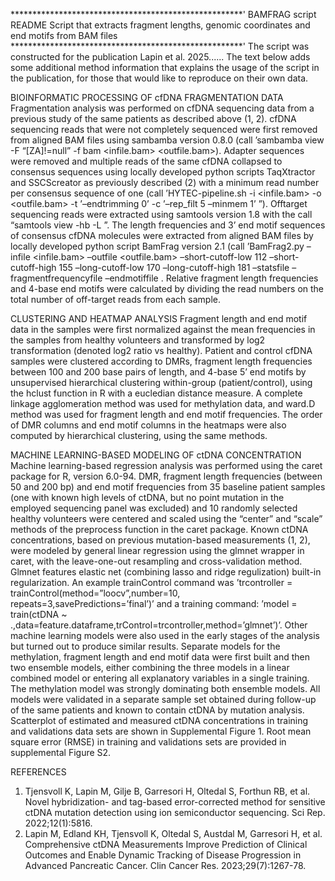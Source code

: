 *****************************************************'
BAMFRAG script README
Script that extracts fragment lengths, genomic coordinates and end motifs from BAM files
*****************************************************'
The script was constructed for the publication Lapin et al. 2025...... The text below adds some additional method information that explains the usage of the script in the publication, for those that would like to reproduce on their own data. 

BIOINFORMATIC PROCESSING OF cfDNA FRAGMENTATION DATA
Fragmentation analysis was performed on cfDNA sequencing data from a previous study of the same patients as described above (1, 2). cfDNA sequencing reads that were not completely sequenced were first removed from aligned BAM files using sambamba version 0.8.0 (call ’sambamba view -F “[ZA]!=null” -f bam <infile.bam> <outfile.bam>). Adapter sequences were removed and multiple reads of the same cfDNA collapsed to consensus sequences using locally developed python scripts TaqXtractor and SSCScreator as previously described (2) with a minimum read number per consensus sequence of one (call ’HYTEC-pipeline.sh -i <infile.bam> -o <outfile.bam> -t ’–endtrimming 0’ -c ’–rep_filt 5 –minmem 1’ ”). Offtarget sequencing reads were extracted using samtools version 1.8 with the call “samtools view -hb -L <offtarget bedfile>”. The length frequencies and 3’ end motif sequences of consensus cfDNA molecules were extracted from aligned BAM files by locally developed python script BamFrag version 2.1 (call ’BamFrag2.py –infile <infile.bam> –outfile <outfile.bam> –short-cutoff-low 112 –short-cutoff-high 155 –long-cutoff-low 170 –long-cutoff-high 181 –statsfile <fragment statistics text file> –fragmentfrequencyfile <fragment frequency text file> –endmotiffile <end motif frequency text file>. Relative fragment length frequencies and 4-base end motifs were calculated by dividing the read numbers on the total number of off-target reads from each sample. 

CLUSTERING AND HEATMAP ANALYSIS
Fragment length and end motif data in the samples were first normalized against the mean frequencies in the samples from healthy volunteers and transformed by log2 transformation (denoted log2 ratio vs healthy). Patient and control cfDNA samples were clustered according to DMRs, fragment length frequencies between 100 and 200 base pairs of length, and 4-base 5’ end motifs by unsupervised hierarchical clustering within-group (patient/control), using the hclust function in R with a eucledian distance measure. A complete linkage agglomeration method was used for methylation data, and ward.D method was used for fragment length  and end motif frequencies. The order of DMR columns and end motif columns in the heatmaps were also computed by hierarchical clustering, using the same methods. 

MACHINE LEARNING-BASED MODELING OF ctDNA CONCENTRATION
Machine learning-based regression analysis was performed using the caret package for R, version 6.0-94. DMR, fragment length frequencies (between 50 and 200 bp) and end motif frequencies from 35 baseline patient samples (one with known high levels of ctDNA, but no point mutation in the employed sequencing panel was excluded) and 10 randomly selected healthy volunteers were centered and scaled using the “center” and “scale” methods of the preprocess function in the caret package. Known ctDNA concentrations, based on previous mutation-based measurements (1, 2), were modeled by general linear regression using the glmnet wrapper in caret, with the leave-one-out resampling and cross-validation method. Glmnet features elastic net (combining lasso and ridge regulization) built-in regularization. An example trainControl command was ’trcontroller = trainControl(method=”loocv”,number=10, repeats=3,savePredictions=’final’)’ and a training command: ’model = train(ctDNA ~ .,data=feature.dataframe,trControl=trcontroller,method=’glmnet’)’. Other machine learning models were also used in the early stages of the analysis but turned out to produce similar results. Separate models for the methylation, fragment length and end motif data were first built and then two ensemble models, either combining the three models in a linear combined model or entering all explanatory variables in a single training. The methylation model was strongly dominating both ensemble models. All models were validated in a separate sample set obtained during follow-up of the same patients and known to contain ctDNA by mutation analysis. Scatterplot of estimated and measured ctDNA concentrations in training and validations data sets are shown in Supplemental Figure 1. Root mean square error (RMSE) in training and validations sets are provided in supplemental Figure S2. 

REFERENCES
1.	Tjensvoll K, Lapin M, Gilje B, Garresori H, Oltedal S, Forthun RB, et al. Novel hybridization- and tag-based error-corrected method for sensitive ctDNA mutation detection using ion semiconductor sequencing. Sci Rep. 2022;12(1):5816.
2.	Lapin M, Edland KH, Tjensvoll K, Oltedal S, Austdal M, Garresori H, et al. Comprehensive ctDNA Measurements Improve Prediction of Clinical Outcomes and Enable Dynamic Tracking of Disease Progression in Advanced Pancreatic Cancer. Clin Cancer Res. 2023;29(7):1267-78.

